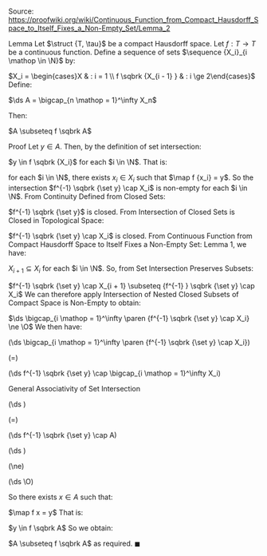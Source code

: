 # 

Source: https://proofwiki.org/wiki/Continuous_Function_from_Compact_Hausdorff_Space_to_Itself_Fixes_a_Non-Empty_Set/Lemma_2

Lemma
Let $\struct {T, \tau}$ be a compact Hausdorff space. 
Let $f : T \to T$ be a continuous function.
Define a sequence of sets $\sequence {X_i}_{i \mathop \in \N}$ by:

$X_i = \begin{cases}X & : i = 1 \\ f \sqbrk {X_{i - 1} } & : i \ge 2\end{cases}$
Define:

$\ds A = \bigcap_{n \mathop = 1}^\infty X_n$

Then: 

$A \subseteq f \sqbrk A$


Proof
Let $y \in A$. 
Then, by the definition of set intersection:

$y \in f \sqbrk {X_i}$ for each $i \in \N$.
That is:

for each $i \in \N$, there exists $x_i \in X_i$ such that $\map f {x_i} = y$.
So the intersection $f^{-1} \sqbrk {\set y} \cap X_i$ is non-empty for each $i \in \N$.
From Continuity Defined from Closed Sets:

$f^{-1} \sqbrk {\set y}$ is closed.
From Intersection of Closed Sets is Closed in Topological Space:

$f^{-1} \sqbrk {\set y} \cap X_i$ is closed.
From Continuous Function from Compact Hausdorff Space to Itself Fixes a Non-Empty Set: Lemma 1, we have: 

$X_{i + 1} \subseteq X_i$ for each $i \in \N$.
So, from Set Intersection Preserves Subsets: 

$f^{-1} \sqbrk {\set y} \cap X_{i + 1} \subseteq {f^{-1} } \sqbrk {\set y} \cap X_i$
We can therefore apply Intersection of Nested Closed Subsets of Compact Space is Non-Empty to obtain: 

$\ds \bigcap_{i \mathop = 1}^\infty \paren {f^{-1} \sqbrk {\set y} \cap X_i} \ne \O$
We then have: 














\(\ds \bigcap_{i \mathop = 1}^\infty \paren {f^{-1} \sqbrk {\set y} \cap X_i}\)

\(=\)







\(\ds f^{-1} \sqbrk {\set y} \cap \bigcap_{i \mathop = 1}^\infty X_i\)





General Associativity of Set Intersection














\(\ds \)

\(=\)







\(\ds f^{-1} \sqbrk {\set y} \cap A\)




















\(\ds \)

\(\ne\)







\(\ds \O\)









So there exists $x \in A$ such that: 

$\map f x = y$
That is: 

$y \in f \sqbrk A$
So we obtain: 

$A \subseteq f \sqbrk A$
as required.
$\blacksquare$






